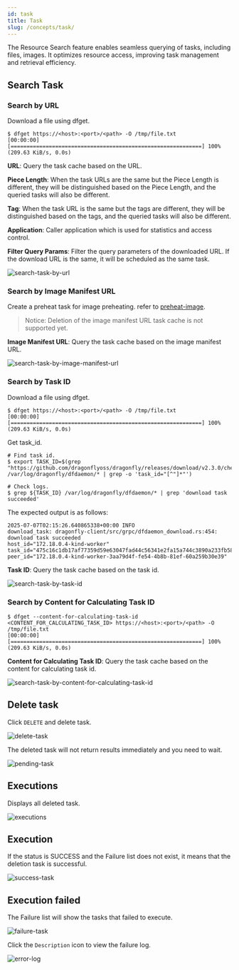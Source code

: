 ```yaml
---
id: task
title: Task
slug: /concepts/task/
---
```


The Resource Search feature enables seamless querying of tasks, including files, images. It optimizes resource access, improving task management and retrieval efficiency.

## Search Task

### Search by URL

Download a file using dfget.

```shell
$ dfget https://<host>:<port>/<path> -O /tmp/file.txt
[00:00:00] [============================================================] 100% (209.63 KiB/s, 0.0s)
```

**URL**: Query the task cache based on the URL.

**Piece Length**: When the task URLs are the same but the Piece Length is different,
they will be distinguished based on the Piece Length, and the queried tasks will also be different.

**Tag**: When the task URL is the same but the tags are different,
they will be distinguished based on the tags, and the queried tasks will also be different.

**Application**: Caller application which is used for statistics and access control.

**Filter Query Params**: Filter the query parameters of the downloaded URL.
If the download URL is the same, it will be scheduled as the same task.

![search-task-by-url](../resource/advanced-guides/web-console/resource/task/search-task-by-url.png)

### Search by Image Manifest URL

Create a preheat task for image preheating. refer to [preheat-image](../advanced-guides/web-console/job/preheat.md#preheat-image).

> Notice: Deletion of the image manifest URL task cache is not supported yet.

**Image Manifest URL**: Query the task cache based on the image manifest URL.

![search-task-by-image-manifest-url](../resource/advanced-guides/web-console/resource/task/search-task-by-image-manifest-url.png)

### Search by Task ID

Download a file using dfget.

```shell
$ dfget https://<host>:<port>/<path> -O /tmp/file.txt
[00:00:00] [============================================================] 100% (209.63 KiB/s, 0.0s)
```

Get task_id.

```shell
# Find task id.
$ export TASK_ID=$(grep "https://github.com/dragonflyoss/dragonfly/releases/download/v2.3.0/checksums.txt" /var/log/dragonfly/dfdaemon/* | grep -o 'task_id="[^"]*"')

# Check logs.
$ grep ${TASK_ID} /var/log/dragonfly/dfdaemon/* | grep 'download task succeeded'
```

The expected output is as follows:

```shell
2025-07-07T02:15:26.640865338+00:00 INFO
download_task: dragonfly-client/src/grpc/dfdaemon_download.rs:454: download task succeeded
host_id="172.18.0.4-kind-worker"
task_id="475c16c1db17af77359d59e63047fad44c56341e2fa15a744c3890a233fb5852"
peer_id="172.18.0.4-kind-worker-3aa79d4f-fe54-4b8b-81ef-60a259b30e39"
```

**Task ID**: Query the task cache based on the task id.

![search-task-by-task-id](../resource/advanced-guides/web-console/resource/task/search-task-by-task-id.png)

### Search by Content for Calculating Task ID

```shell
$ dfget --content-for-calculating-task-id <CONTENT_FOR_CALCULATING_TASK_ID> https://<host>:<port>/<path> -O /tmp/file.txt
[00:00:00] [============================================================] 100% (209.63 KiB/s, 0.0s)
```

**Content for Calculating Task ID**: Query the task cache based on the content for calculating task id.

![search-task-by-content-for-calculating-task-id](../resource/advanced-guides/web-console/resource/task/search-task-by-content-for-calculating-task-id.png)

## Delete task

Click `DELETE` and delete task.

![delete-task](../resource/advanced-guides/web-console/resource/task/delete-task.png)

The deleted task will not return results immediately and you need to wait.

![pending-task](../resource/advanced-guides/web-console/resource/task/pending-task.png)

## Executions

Displays all deleted task.

![executions](../resource/advanced-guides/web-console/resource/task/executions.png)

## Execution

If the status is SUCCESS and the Failure list does not exist, it means that the deletion task is successful.

![success-task](../resource/advanced-guides/web-console/resource/task/success-task.png)

## Execution failed

The Failure list will show the tasks that failed to execute.

![failure-task](../resource/advanced-guides/web-console/resource/task/failure-task.png)

Click the `Description` icon to view the failure log.

![error-log](../resource/advanced-guides/web-console/resource/task/error-log.png)
